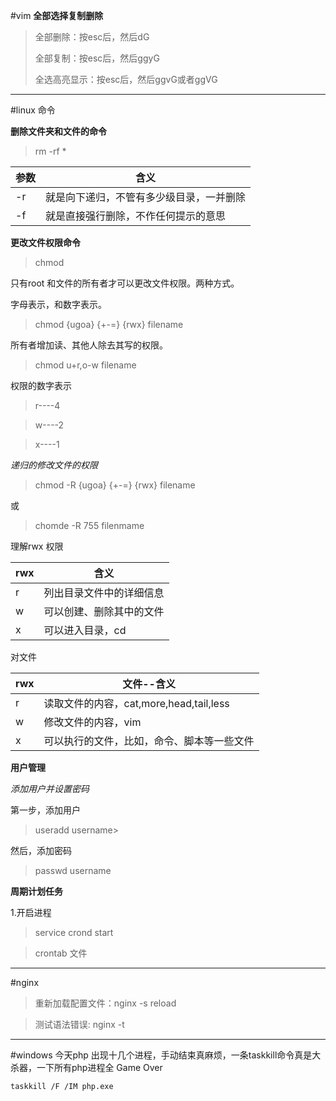 #vim
**全部选择复制删除**
>全部删除：按esc后，然后dG
>
>全部复制：按esc后，然后ggyG
>
>全选高亮显示：按esc后，然后ggvG或者ggVG

****

#linux 命令

**删除文件夹和文件的命令**

>rm -rf *

参数 | 含义
---|---
-r | 就是向下递归，不管有多少级目录，一并删除
-f | 就是直接强行删除，不作任何提示的意思



**更改文件权限命令**

>chmod 

只有root 和文件的所有者才可以更改文件权限。两种方式。

字母表示，和数字表示。

>chmod {ugoa} {+-=} {rwx} filename


所有者增加读、其他人除去其写的权限。

>chmod u+r,o-w filename

权限的数字表示



>r----4



>w----2



>x----1



*递归的修改文件的权限*

>chmod -R {ugoa} {+-=} {rwx} filename

或
>chomde -R 755 filenmame

理解rwx 权限

|rwx|含义
------------ | -------------
|r|列出目录文件中的详细信息
|w|可以创建、删除其中的文件
|x|可以进入目录，cd

对文件



|rwx|文件--含义|
------------ | -------------
|r|读取文件的内容，cat,more,head,tail,less
|w|修改文件的内容，vim
|x|可以执行的文件，比如，命令、脚本等一些文件





**用户管理**



*添加用户并设置密码*

第一步，添加用户

>useradd username>

然后，添加密码
>passwd username

**周期计划任务**

1.开启进程
> service crond start

> crontab 文件


****

#nginx

>重新加载配置文件：nginx -s reload

>测试语法错误:   nginx -t



****

#windows
今天php 出现十几个进程，手动结束真麻烦，一条taskkill命令真是大杀器，一下所有php进程全 Game Over

	taskkill /F /IM php.exe



